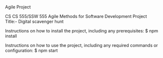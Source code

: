 Agile Project

CS CS 555/SSW 555 Agile Methods for Software Development 
Project Title:- Digital scavenger hunt

Instructions on how to install the project, including any prerequisites: $ npm install

Instructions on how to use the project, including any required commands or configuration: $ npm start
